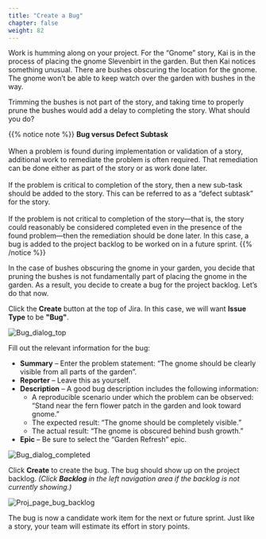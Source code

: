 ```yaml
---
title: "Create a Bug"
chapter: false
weight: 82
---
```


Work is humming along on your project.  For the “Gnome” story, Kai is in the process of placing the gnome Slevenbirt in the garden.  But then Kai notices something unusual.  There are bushes obscuring the location for the gnome.  The gnome won’t be able to keep watch over the garden with bushes in the way.  

Trimming the bushes is not part of the story, and taking time to properly prune the bushes would add a delay to completing the story.  What should you do?

{{% notice note %}}
**Bug versus Defect Subtask**  
</br>
When a problem is found during implementation or validation of a story, additional work to remediate the problem is often required.  That remediation can be done either as part of the story or as work done later.  
</br>
If the problem is critical to completion of the story, then a new sub-task should be added to the story.  This can be referred to as a “defect subtask” for the story.  
</br>
If the problem is not critical to completion of the story—that is, the story could reasonably be considered completed even in the presence of the found problem—then the remediation should be done later.  In this case, a bug is added to the project backlog to be worked on in a future sprint. 
{{% /notice %}}

In the case of bushes obscuring the gnome in your garden, you decide that pruning the bushes is not fundamentally part of placing the gnome in the garden.  As a result, you decide to create a bug for the project backlog.  Let’s do that now.  

Click the **Create** button at the top of Jira.  In this case, we will want **Issue Type** to be **"Bug"**.

![Bug_dialog_top](/images/80_Collaboration/Bug_dialog_top.png)

Fill out the relevant information for the bug:

- **Summary** – Enter the problem statement: “The gnome should be clearly visible from all parts of the garden”.  
- **Reporter** – Leave this as yourself.  
- **Description** – A good bug description includes the following information:  
  - A reproducible scenario under which the problem can be observed: “Stand near the fern flower patch in the garden and look toward gnome.”  
  - The expected result: “The gnome should be completely visible.”
  - The actual result: “The gnome is obscured behind bush growth.”
- **Epic** – Be sure to select the “Garden Refresh” epic.

![Bug_dialog_completed](/images/80_Collaboration/Bug_dialog_completed.png)

Click **Create** to create the bug.  The bug should show up on the project backlog. _(Click **Backlog** in the left navigation area if the backlog is not currently showing.)_

![Proj_page_bug_backlog](/images/80_Collaboration/Proj_page_bug_backlog.png)

The bug is now a candidate work item for the next or future sprint.  Just like a story, your team will estimate its effort in story points.
